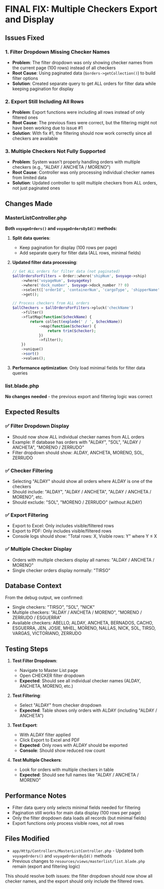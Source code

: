 # FINAL FIX: Multiple Checkers Export and Display

## Issues Fixed

### 1. Filter Dropdown Missing Checker Names
- **Problem**: The filter dropdown was only showing checker names from the current page (100 rows) instead of all checkers
- **Root Cause**: Using paginated data (`$orders->getCollection()`) to build filter options
- **Solution**: Created separate query to get ALL orders for filter data while keeping pagination for display

### 2. Export Still Including All Rows
- **Problem**: Export functions were including all rows instead of only filtered ones
- **Root Cause**: The previous fixes were correct, but the filtering might not have been working due to issue #1
- **Solution**: With fix #1, the filtering should now work correctly since all checkers are available

### 3. Multiple Checkers Not Fully Supported
- **Problem**: System wasn't properly handling orders with multiple checkers (e.g., "ALDAY / ANCHETA / MORENO")
- **Root Cause**: Controller was only processing individual checker names from limited data
- **Solution**: Updated controller to split multiple checkers from ALL orders, not just paginated ones

## Changes Made

### MasterListController.php

**Both `voyageOrders()` and `voyageOrdersById()` methods:**

1. **Split data queries**: 
   - Keep pagination for display (100 rows per page)
   - Add separate query for filter data (ALL rows, minimal fields)

2. **Updated filter data processing**:
   ```php
   // Get ALL orders for filter data (not paginated)
   $allOrdersForFilters = Order::where('shipNum', $voyage->ship)
       ->where('voyageNum', $voyageKey)
       ->where('dock_number', $voyage->dock_number ?? 0)
       ->select(['orderId', 'containerNum', 'cargoType', 'shipperName', 'recName', 'checkName', 'OR', 'AR', 'updated_by'])
       ->get();

   // Process checkers from ALL orders
   $allCheckers = $allOrdersForFilters->pluck('checkName')
       ->filter()
       ->flatMap(function($checkName) {
           return collect(explode(' / ', $checkName))
               ->map(function($checker) {
                   return trim($checker);
               })
               ->filter();
       })
       ->unique()
       ->sort()
       ->values();
   ```

3. **Performance optimization**: Only load minimal fields for filter data queries

### list.blade.php

**No changes needed** - the previous export and filtering logic was correct

## Expected Results

### ✅ **Filter Dropdown Display**
- Should now show ALL individual checker names from ALL orders
- Example: If database has orders with "ALDAY", "SOL", "ALDAY / ANCHETA", "MORENO / ZERRUDO"
- Filter dropdown should show: ALDAY, ANCHETA, MORENO, SOL, ZERRUDO

### ✅ **Checker Filtering**
- Selecting "ALDAY" should show all orders where ALDAY is one of the checkers
- Should include: "ALDAY", "ALDAY / ANCHETA", "ALDAY / ANCHETA / MORENO", etc.
- Should exclude: "SOL", "MORENO / ZERRUDO" (without ALDAY)

### ✅ **Export Filtering**
- Export to Excel: Only includes visible/filtered rows
- Export to PDF: Only includes visible/filtered rows  
- Console logs should show: "Total rows: X, Visible rows: Y" where Y ≤ X

### ✅ **Multiple Checker Display**
- Orders with multiple checkers display all names: "ALDAY / ANCHETA / MORENO"
- Single checker orders display normally: "TIRSO"

## Database Context

From the debug output, we confirmed:
- Single checkers: "TIRSO", "SOL", "NICK"
- Multiple checkers: "ALDAY / ANCHETA / MORENO", "MORENO / ZERRUDO / ESGUERRA"
- Available checkers: ABELLO, ALDAY, ANCHETA, BERNADOS, CACHO, ESGUERRA, JEN, JOSIE, MHEL, MORENO, NALLAS, NICK, SOL, TIRSO, VARGAS, VICTORIANO, ZERRUDO

## Testing Steps

1. **Test Filter Dropdown**:
   - Navigate to Master List page
   - Open CHECKER filter dropdown
   - **Expected**: Should see all individual checker names (ALDAY, ANCHETA, MORENO, etc.)

2. **Test Filtering**:
   - Select "ALDAY" from checker dropdown
   - **Expected**: Table shows only orders with ALDAY (including "ALDAY / ANCHETA")

3. **Test Export**:
   - With ALDAY filter applied
   - Click Export to Excel and PDF
   - **Expected**: Only rows with ALDAY should be exported
   - **Console**: Should show reduced row count

4. **Test Multiple Checkers**:
   - Look for orders with multiple checkers in table
   - **Expected**: Should see full names like "ALDAY / ANCHETA / MORENO"

## Performance Notes

- Filter data query only selects minimal fields needed for filtering
- Pagination still works for main data display (100 rows per page)
- Only the filter dropdown data loads all records (but minimal fields)
- Export functions only process visible rows, not all rows

## Files Modified

- `app/Http/Controllers/MasterListController.php` - Updated both `voyageOrders()` and `voyageOrdersById()` methods
- Previous changes to `resources/views/masterlist/list.blade.php` remain (export and filtering logic)

This should resolve both issues: the filter dropdown should now show all checker names, and the export should only include the filtered rows.
